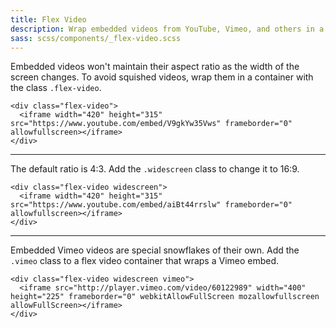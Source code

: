 ```yaml
---
title: Flex Video
description: Wrap embedded videos from YouTube, Vimeo, and others in a flex video container to ensure they maintain the correct aspect ratio regardless of screen size.
sass: scss/components/_flex-video.scss
---
```


Embedded videos won't maintain their aspect ratio as the width of the screen changes. To avoid squished videos, wrap them in a container with the class `.flex-video`.

```html_example
<div class="flex-video">
  <iframe width="420" height="315" src="https://www.youtube.com/embed/V9gkYw35Vws" frameborder="0" allowfullscreen></iframe>
</div>
```

---

The default ratio is 4:3. Add the `.widescreen` class to change it to 16:9.

```html_example
<div class="flex-video widescreen">
  <iframe width="420" height="315" src="https://www.youtube.com/embed/aiBt44rrslw" frameborder="0" allowfullscreen></iframe>
</div>
```

---

Embedded Vimeo videos are special snowflakes of their own. Add the `.vimeo` class to a flex video container that wraps a Vimeo embed.

```html_example
<div class="flex-video widescreen vimeo">
  <iframe src="http://player.vimeo.com/video/60122989" width="400" height="225" frameborder="0" webkitAllowFullScreen mozallowfullscreen allowFullScreen></iframe>
</div>
```
